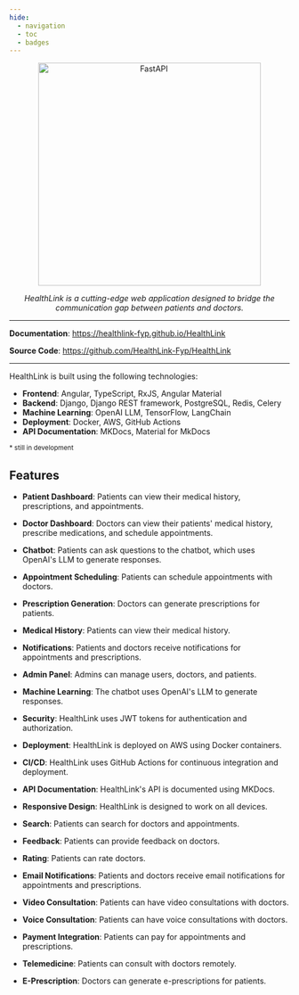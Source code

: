 ```yaml
---
hide:
  - navigation
  - toc
  - badges
---
```



<p align="center">
  <a href="https://github.com/HealthLink-Fyp/HealthLink"><img src="https://i.ibb.co/hDkTLSg/1.jpg" alt="FastAPI" width="400"></a>
</p>
<p align="center">
    <em>HealthLink is a cutting-edge web application designed to bridge the communication gap between patients and doctors.</em>
</p>


---

**Documentation**: <a href="https://healthlink-fyp.github.io/HealthLink/" target="_blank">https://healthlink-fyp.github.io/HealthLink</a>

**Source Code**: <a href="https://github.com/HealthLink-Fyp/HealthLink" target="_blank">https://github.com/HealthLink-Fyp/HealthLink</a>

---

HealthLink is built using the following technologies:

* **Frontend**: Angular, TypeScript, RxJS, Angular Material
* **Backend**: Django, Django REST framework, PostgreSQL, Redis, Celery
* **Machine Learning**: OpenAI LLM, TensorFlow, LangChain
* **Deployment**: Docker, AWS, GitHub Actions
* **API Documentation**: MKDocs, Material for MkDocs

<small>* still in development</small>


## Features

* **Patient Dashboard**: Patients can view their medical history, prescriptions, and appointments.

* **Doctor Dashboard**: Doctors can view their patients' medical history, prescribe medications, and schedule appointments.

* **Chatbot**: Patients can ask questions to the chatbot, which uses OpenAI's LLM to generate responses.

* **Appointment Scheduling**: Patients can schedule appointments with doctors.

* **Prescription Generation**: Doctors can generate prescriptions for patients.

* **Medical History**: Patients can view their medical history.

* **Notifications**: Patients and doctors receive notifications for appointments and prescriptions.

* **Admin Panel**: Admins can manage users, doctors, and patients.

* **Machine Learning**: The chatbot uses OpenAI's LLM to generate responses.

* **Security**: HealthLink uses JWT tokens for authentication and authorization.

* **Deployment**: HealthLink is deployed on AWS using Docker containers.

* **CI/CD**: HealthLink uses GitHub Actions for continuous integration and deployment.

* **API Documentation**: HealthLink's API is documented using MKDocs.

* **Responsive Design**: HealthLink is designed to work on all devices.

* **Search**: Patients can search for doctors and appointments.

* **Feedback**: Patients can provide feedback on doctors.

* **Rating**: Patients can rate doctors.

* **Email Notifications**: Patients and doctors receive email notifications for appointments and prescriptions.

* **Video Consultation**: Patients can have video consultations with doctors.

* **Voice Consultation**: Patients can have voice consultations with doctors.

* **Payment Integration**: Patients can pay for appointments and prescriptions.

* **Telemedicine**: Patients can consult with doctors remotely.

* **E-Prescription**: Doctors can generate e-prescriptions for patients.

